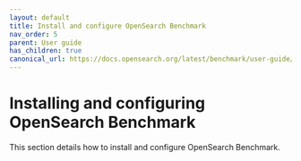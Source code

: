 ```yaml
---
layout: default
title: Install and configure OpenSearch Benchmark
nav_order: 5
parent: User guide
has_children: true
canonical_url: https://docs.opensearch.org/latest/benchmark/user-guide/install-and-configure/index/
---
```


# Installing and configuring OpenSearch Benchmark 

This section details how to install and configure OpenSearch Benchmark.

